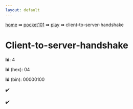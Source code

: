 ```yaml
---
layout: default
---
```


[home](/) ➡ [pocket101](/protocol/pocket101) ➡ [play](/protocol/pocket101/play) ➡ client-to-server-handshake

# Client-to-server-handshake

**Id**: 4

**Id** (hex): 04

**Id** (bin): 00000100

✔️

✔️

